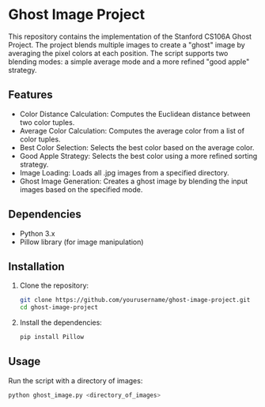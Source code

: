 # Ghost Image Project

This repository contains the implementation of the Stanford CS106A Ghost Project. The project blends multiple images to create a "ghost" image by averaging the pixel colors at each position. The script supports two blending modes: a simple average mode and a more refined "good apple" strategy.

## Features

- Color Distance Calculation: Computes the Euclidean distance between two color tuples.
- Average Color Calculation: Computes the average color from a list of color tuples.
- Best Color Selection: Selects the best color based on the average color.
- Good Apple Strategy: Selects the best color using a more refined sorting strategy.
- Image Loading: Loads all .jpg images from a specified directory.
- Ghost Image Generation: Creates a ghost image by blending the input images based on the specified mode.

## Dependencies

- Python 3.x
- Pillow library (for image manipulation)

## Installation

1. Clone the repository:

    ```bash
    git clone https://github.com/yourusername/ghost-image-project.git
    cd ghost-image-project
    ```

2. Install the dependencies:

    ```bash
    pip install Pillow
    ```

## Usage

Run the script with a directory of images:

```bash
python ghost_image.py <directory_of_images>
